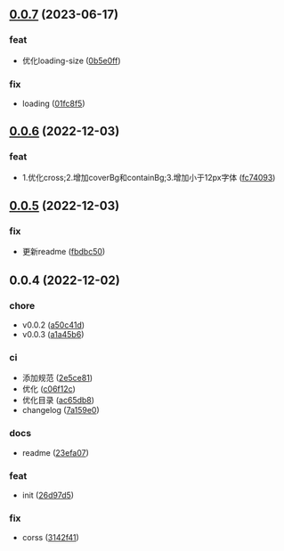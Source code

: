 ## [0.0.7](https://github.com/galaxy-s10/billd-scss/compare/v0.0.6...v0.0.7) (2023-06-17)


### feat

* 优化loading-size ([0b5e0ff](https://github.com/galaxy-s10/billd-scss/commit/0b5e0ffb06826090d19e5ff0b79cf7a86040568a))

### fix

* loading ([01fc8f5](https://github.com/galaxy-s10/billd-scss/commit/01fc8f5ac152c9784a00b4056a1e6eaf85cb0148))



## [0.0.6](https://github.com/galaxy-s10/billd-scss/compare/v0.0.5...v0.0.6) (2022-12-03)


### feat

* 1.优化cross;2.增加coverBg和containBg;3.增加小于12px字体 ([fc74093](https://github.com/galaxy-s10/billd-scss/commit/fc74093df122a9257c1d07eae87e61d6abd5349c))



## [0.0.5](https://github.com/galaxy-s10/billd-scss/compare/v0.0.4...v0.0.5) (2022-12-03)


### fix

* 更新readme ([fbdbc50](https://github.com/galaxy-s10/billd-scss/commit/fbdbc50d45e5df5bbdb5e957da8d7a2c691295fd))



## 0.0.4 (2022-12-02)


### chore

* v0.0.2 ([a50c41d](https://github.com/galaxy-s10/billd-scss/commit/a50c41dfb8cef67280fbce5cf10af9e850e37b47))
* v0.0.3 ([a1a45b6](https://github.com/galaxy-s10/billd-scss/commit/a1a45b6765619c658510df5dbd25afc4ca601b56))

### ci

* 添加规范 ([2e5ce81](https://github.com/galaxy-s10/billd-scss/commit/2e5ce813dc101f4ed19b8458eaf902018f303c85))
* 优化 ([c06f12c](https://github.com/galaxy-s10/billd-scss/commit/c06f12c119fa00859efb75e810ec48042116777f))
* 优化目录 ([ac65db8](https://github.com/galaxy-s10/billd-scss/commit/ac65db83dede83e0c63870001a944da01ccfd545))
* changelog ([7a159e0](https://github.com/galaxy-s10/billd-scss/commit/7a159e0801b32cfbabac5d6e6c5a13c60a7f613e))

### docs

* readme ([23efa07](https://github.com/galaxy-s10/billd-scss/commit/23efa07a3771acd856b1e0e9bc85ce3f3f3620b1))

### feat

* init ([26d97d5](https://github.com/galaxy-s10/billd-scss/commit/26d97d52eb64ef7410597ff4a7432242a8d3eca7))

### fix

* corss ([3142f41](https://github.com/galaxy-s10/billd-scss/commit/3142f41fe8f979fe4b71da127b696ed2b23d89c3))



